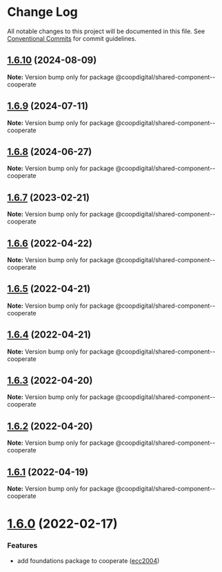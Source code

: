 # Change Log

All notable changes to this project will be documented in this file.
See [Conventional Commits](https://conventionalcommits.org) for commit guidelines.

## [1.6.10](https://github.com/coopdigital/coop-frontend/compare/@coopdigital/shared-component--cooperate@1.6.9...@coopdigital/shared-component--cooperate@1.6.10) (2024-08-09)

**Note:** Version bump only for package @coopdigital/shared-component--cooperate





## [1.6.9](https://github.com/coopdigital/coop-frontend/compare/@coopdigital/shared-component--cooperate@1.6.8...@coopdigital/shared-component--cooperate@1.6.9) (2024-07-11)

**Note:** Version bump only for package @coopdigital/shared-component--cooperate





## [1.6.8](https://github.com/coopdigital/coop-frontend/compare/@coopdigital/shared-component--cooperate@1.6.7...@coopdigital/shared-component--cooperate@1.6.8) (2024-06-27)

**Note:** Version bump only for package @coopdigital/shared-component--cooperate





## [1.6.7](https://github.com/coopdigital/coop-frontend/compare/@coopdigital/shared-component--cooperate@1.6.6...@coopdigital/shared-component--cooperate@1.6.7) (2023-02-21)

**Note:** Version bump only for package @coopdigital/shared-component--cooperate





## [1.6.6](https://github.com/coopdigital/coop-frontend/compare/@coopdigital/shared-component--cooperate@1.6.5...@coopdigital/shared-component--cooperate@1.6.6) (2022-04-22)

**Note:** Version bump only for package @coopdigital/shared-component--cooperate





## [1.6.5](https://github.com/coopdigital/coop-frontend/compare/@coopdigital/shared-component--cooperate@1.6.4...@coopdigital/shared-component--cooperate@1.6.5) (2022-04-21)

**Note:** Version bump only for package @coopdigital/shared-component--cooperate





## [1.6.4](https://github.com/coopdigital/coop-frontend/compare/@coopdigital/shared-component--cooperate@1.6.3...@coopdigital/shared-component--cooperate@1.6.4) (2022-04-21)

**Note:** Version bump only for package @coopdigital/shared-component--cooperate





## [1.6.3](https://github.com/coopdigital/coop-frontend/compare/@coopdigital/shared-component--cooperate@1.6.2...@coopdigital/shared-component--cooperate@1.6.3) (2022-04-20)

**Note:** Version bump only for package @coopdigital/shared-component--cooperate





## [1.6.2](https://github.com/coopdigital/coop-frontend/compare/@coopdigital/shared-component--cooperate@1.6.1...@coopdigital/shared-component--cooperate@1.6.2) (2022-04-20)

**Note:** Version bump only for package @coopdigital/shared-component--cooperate





## [1.6.1](https://github.com/coopdigital/coop-frontend/compare/@coopdigital/shared-component--cooperate@1.6.0...@coopdigital/shared-component--cooperate@1.6.1) (2022-04-19)

**Note:** Version bump only for package @coopdigital/shared-component--cooperate





# [1.6.0](https://github.com/coopdigital/coop-frontend/compare/@coopdigital/shared-component--cooperate@1.5.5...@coopdigital/shared-component--cooperate@1.6.0) (2022-02-17)


### Features

* add foundations package to cooperate ([ecc2004](https://github.com/coopdigital/coop-frontend/commit/ecc20047bf1291dfabc66246bd508fe5e54f9e50))
